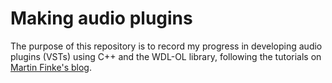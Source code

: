 # Making audio plugins
The purpose of this repository is to record my progress in developing audio plugins (VSTs) using C++ and the WDL-OL library, following the tutorials on [Martin Finke's blog](http://www.martin-finke.de/blog/tags/making_audio_plugins.html).
